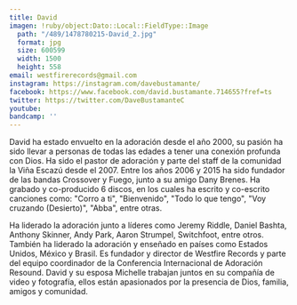 ```yaml
---
title: David
imagen: !ruby/object:Dato::Local::FieldType::Image
  path: "/489/1478780215-David_2.jpg"
  format: jpg
  size: 600599
  width: 1500
  height: 558
email: westfirerecords@gmail.com
instagram: https://instagram.com/davebustamante/
facebook: https://www.facebook.com/david.bustamante.714655?fref=ts
twitter: https://twitter.com/DaveBustamanteC
youtube: 
bandcamp: ''
---
```


<p><span>David ha estado envuelto en la adoración desde el año 2000, su pasión ha sido llevar a personas de todas las edades a tener una conexión profunda con Dios. Ha sido el pastor de adoración y parte del staff de la comunidad la Viña Escazú desde el 2007. Entre los años 2006 y 2015 ha sido fundador de las bandas Crossover y Fuego, junto a su amigo Dany Brenes.  Ha grabado y co-producido 6 discos, en los cuales ha escrito y co-escrito canciones como: "Corro a ti", "Bienvenido", "Todo lo que tengo",  "Voy cruzando (Desierto)", "Abba", entre otras.</span></p><p>Ha liderado la adoración junto a líderes como Jeremy Riddle, Daniel Bashta, Anthony Skinner, Andy Park, Aaron Strumpel, Switchfoot, entre otros. También ha liderado la adoración y enseñado en países como Estados Unidos, México y Brasil. Es fundador y director de Westfire Records y parte del equipo coordinador de la Conferencia Internacional de Adoración Resound. David y su esposa Michelle trabajan juntos en su compañía de video y fotografía, ellos están apasionados por la presencia de Dios, familia, amigos y comunidad.</p>